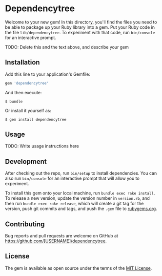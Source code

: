 # Dependencytree

Welcome to your new gem! In this directory, you'll find the files you need to be able to package up your Ruby library into a gem. Put your Ruby code in the file `lib/dependencytree`. To experiment with that code, run `bin/console` for an interactive prompt.

TODO: Delete this and the text above, and describe your gem

## Installation

Add this line to your application's Gemfile:

```ruby
gem 'dependencytree'
```

And then execute:

    $ bundle

Or install it yourself as:

    $ gem install dependencytree

## Usage

TODO: Write usage instructions here

## Development

After checking out the repo, run `bin/setup` to install dependencies. You can also run `bin/console` for an interactive prompt that will allow you to experiment.

To install this gem onto your local machine, run `bundle exec rake install`. To release a new version, update the version number in `version.rb`, and then run `bundle exec rake release`, which will create a git tag for the version, push git commits and tags, and push the `.gem` file to [rubygems.org](https://rubygems.org).

## Contributing

Bug reports and pull requests are welcome on GitHub at https://github.com/[USERNAME]/dependencytree.

## License

The gem is available as open source under the terms of the [MIT License](http://opensource.org/licenses/MIT).
